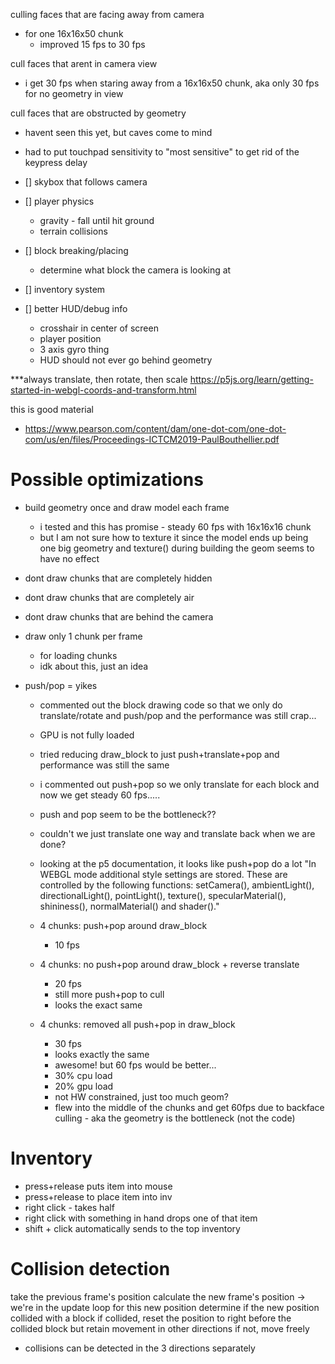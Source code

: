 


culling faces that are facing away from camera
- for one 16x16x50 chunk
    - improved 15 fps to 30 fps


cull faces that arent in camera view
- i get 30 fps when staring away from a 16x16x50 chunk, aka only 30 fps for no geometry in view

cull faces that are obstructed by geometry
- havent seen this yet, but caves come to mind


- had to put touchpad sensitivity to "most sensitive" to get rid of the keypress delay


- [] skybox that follows camera
- [] player physics
    - gravity - fall until hit ground
    - terrain collisions
- [] block breaking/placing
    - determine what block the camera is looking at
- [] inventory system
- [] better HUD/debug info
    - crosshair in center of screen
    - player position
    - 3 axis gyro thing
    - HUD should not ever go behind geometry



***always translate, then rotate, then scale
https://p5js.org/learn/getting-started-in-webgl-coords-and-transform.html

this is good material
- https://www.pearson.com/content/dam/one-dot-com/one-dot-com/us/en/files/Proceedings-ICTCM2019-PaulBouthellier.pdf


# Possible optimizations
- build geometry once and draw model each frame
    - i tested and this has promise - steady 60 fps with 16x16x16 chunk
    - but I am not sure how to texture it since the model ends up being one big geometry
        and texture() during building the geom seems to have no effect
- dont draw chunks that are completely hidden
- dont draw chunks that are completely air
- dont draw chunks that are behind the camera
- draw only 1 chunk per frame
    - for loading chunks
    - idk about this, just an idea


- push/pop = yikes
    - commented out the block drawing code so that we only do translate/rotate and push/pop
        and the performance was still crap...
    - GPU is not fully loaded
    - tried reducing draw_block to just push+translate+pop and
        performance was still the same
    - i commented out push+pop so we only translate for each block
        and now we get steady 60 fps.....
    - push and pop seem to be the bottleneck??
    - couldn't we just translate one way and translate back when we are done?
    - looking at the p5 documentation, it looks like push+pop do a lot
"In WEBGL mode additional style settings are stored. These are controlled by the following functions: setCamera(), ambientLight(), directionalLight(), pointLight(), texture(), specularMaterial(), shininess(), normalMaterial() and shader()."

    - 4 chunks: push+pop around draw_block
        - 10 fps
    - 4 chunks: no push+pop around draw_block + reverse translate
        - 20 fps
        - still more push+pop to cull
        - looks the exact same
    - 4 chunks: removed all push+pop in draw_block
        - 30 fps
        - looks exactly the same
        - awesome! but 60 fps would be better...
        - 30% cpu load
        - 20% gpu load
        - not HW constrained, just too much geom?
        - flew into the middle of the chunks and get 60fps 
            due to backface culling - aka the geometry is the bottleneck (not the code)


# Inventory
- press+release puts item into mouse
- press+release to place item into inv
- right click - takes half
- right click with something in hand drops one of that item
- shift + click automatically sends to the top inventory

# Collision detection
take the previous frame's position
calculate the new frame's position -> we're in the update loop for this new position
determine if the new position collided with a block
if collided, reset the position to right before the collided block 
    but retain movement in other directions
if not, move freely

- collisions can be detected in the 3 directions separately